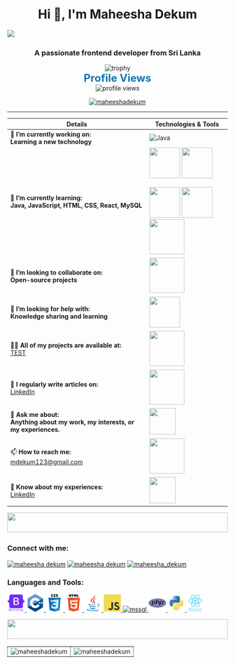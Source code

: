 <h1 align="center">Hi 👋, I'm Maheesha Dekum</h1>

![](https://github.com/halfrost/halfrost/blob/master/icons/header_.png)

<h3 align="center">A passionate frontend developer from Sri Lanka</h3>

<!-- Stylish Trophy Profile View Counter -->
<p align="center">
  <img src="https://img.icons8.com/ios/452/trophy.png" alt="trophy" width="80" height="80"/>
  <br>
  <span style="font-size: 24px; font-weight: bold; color: #0e75b6;">Profile Views</span>
  <br>
  <img src="https://komarev.com/ghpvc/?username=maheeshadekum&label=Profile%20views&color=0e75b6&style=flat" alt="profile views" />
</p>



<p align="center"> <a href="https://github.com/ryo-ma/github-profile-trophy"><img src="https://github-profile-trophy.vercel.app/?username=maheeshadekum" alt="maheeshadekum" /></a> </p>

---

| **Details** | **Technologies & Tools** |
|-------------|--------------------------|
| 🔭 **I’m currently working on:** <br> **Learning a new technology** | ![Java](https://techstack-generator.vercel.app/java-icon.svg) |
| 🌱 **I’m currently learning:** <br> **Java, JavaScript, HTML, CSS, React, MySQL** | <img src="https://techstack-generator.vercel.app/java-icon.svg" width="70" height="70"/> <img src="https://techstack-generator.vercel.app/js-icon.svg" width="70" height="70"/> <br><br> <img src="https://techstack-generator.vercel.app/react-icon.svg" width="70" height="70"/> <img src="https://img.icons8.com/color/48/000000/css3.png" width="70" height="70"/>  <img src="https://img.icons8.com/ios-filled/50/000000/mysql-logo.png" width="80" height="80"/> |
| 👯 **I’m looking to collaborate on:** <br> **Open-source projects** |<img src="https://techstack-generator.vercel.app/github-icon.svg" width="80" height="80"/>|
| 🤝 **I’m looking for help with:** <br> **Knowledge sharing and learning** |<img src="https://techstack-generator.vercel.app/aws-icon.svg" width="70" height="70"/>|
| 👨‍💻 **All of my projects are available at:** <br> [TEST](TEST) | <img src="https://techstack-generator.vercel.app/github-icon.svg" width="80" height="80"/> |
| 📝 **I regularly write articles on:** <br> [LinkedIn](https://www.linkedin.com/in/maheesha-dekum-553312261/) | <img src = "https://techstack-generator.vercel.app/prettier-icon.svg"  width="80" height="80"/>|
| 💬 **Ask me about:** <br> **Anything about my work, my interests, or my experiences.** |<img src="https://img.icons8.com/?size=100&id=5206&format=png&color=000000" width="60" height="60"/>|
| 📫 **How to reach me:** <br> [mdekum123@gmail.com](mailto:mdekum123@gmail.com) | <img src="https://img.icons8.com/?size=100&id=P7UIlhbpWzZm&format=png&color=000000" width="80" height="80"/> |
| 📄 **Know about my experiences:** <br> [LinkedIn](https://www.linkedin.com/in/maheesha-dekum-553312261/) | <img src = "https://img.icons8.com/?size=100&id=13930&format=png&color=000000"  width="60" height="60"/>|

<img src="https://i.imgur.com/dBaSKWF.gif" height="45" width="100%">

<h3 align="left">Connect with me:</h3>
<p align="left">
<a href="https://linkedin.com/in/maheesha dekum" target="blank"><img align="center" src="https://raw.githubusercontent.com/rahuldkjain/github-profile-readme-generator/master/src/images/icons/Social/linked-in-alt.svg" alt="maheesha dekum" height="30" width="40" /></a>
<a href="https://fb.com/maheesha dekum" target="blank"><img align="center" src="https://raw.githubusercontent.com/rahuldkjain/github-profile-readme-generator/master/src/images/icons/Social/facebook.svg" alt="maheesha dekum" height="30" width="40" /></a>
<a href="https://instagram.com/maheesha_dekum" target="blank"><img align="center" src="https://raw.githubusercontent.com/rahuldkjain/github-profile-readme-generator/master/src/images/icons/Social/instagram.svg" alt="maheesha_dekum" height="30" width="40" /></a>
</p>

<h3 align="left">Languages and Tools:</h3>
<p align="left"> <a href="https://getbootstrap.com" target="_blank" rel="noreferrer"> <img src="https://raw.githubusercontent.com/devicons/devicon/master/icons/bootstrap/bootstrap-plain-wordmark.svg" alt="bootstrap" width="40" height="40"/> </a> <a href="https://www.w3schools.com/cpp/" target="_blank" rel="noreferrer"> <img src="https://raw.githubusercontent.com/devicons/devicon/master/icons/cplusplus/cplusplus-original.svg" alt="cplusplus" width="40" height="40"/> </a> <a href="https://www.w3schools.com/css/" target="_blank" rel="noreferrer"> <img src="https://raw.githubusercontent.com/devicons/devicon/master/icons/css3/css3-original-wordmark.svg" alt="css3" width="40" height="40"/> </a> <a href="https://www.w3.org/html/" target="_blank" rel="noreferrer"> <img src="https://raw.githubusercontent.com/devicons/devicon/master/icons/html5/html5-original-wordmark.svg" alt="html5" width="40" height="40"/> </a> <a href="https://www.java.com" target="_blank" rel="noreferrer"> <img src="https://raw.githubusercontent.com/devicons/devicon/master/icons/java/java-original.svg" alt="java" width="40" height="40"/> </a> <a href="https://developer.mozilla.org/en-US/docs/Web/JavaScript" target="_blank" rel="noreferrer"> <img src="https://raw.githubusercontent.com/devicons/devicon/master/icons/javascript/javascript-original.svg" alt="javascript" width="40" height="40"/> </a> <a href="https://www.microsoft.com/en-us/sql-server" target="_blank" rel="noreferrer"> <img src="https://www.svgrepo.com/show/303229/microsoft-sql-server-logo.svg" alt="mssql" width="40" height="40"/> </a> <a href="https://www.php.net" target="_blank" rel="noreferrer"> <img src="https://raw.githubusercontent.com/devicons/devicon/master/icons/php/php-original.svg" alt="php" width="40" height="40"/> </a> <a href="https://www.python.org" target="_blank" rel="noreferrer"> <img src="https://raw.githubusercontent.com/devicons/devicon/master/icons/python/python-original.svg" alt="python" width="40" height="40"/> </a> <a href="https://reactjs.org/" target="_blank" rel="noreferrer"> <img src="https://raw.githubusercontent.com/devicons/devicon/master/icons/react/react-original-wordmark.svg" alt="react" width="40" height="40"/> </a> </p>

<img src="https://i.imgur.com/dBaSKWF.gif" height="45" width="100%">


<table style="border: none; width: 100%;">
  <tr>
    <td style="border: 1px dotted black; text-align: left; vertical-align: middle;">
      <img src="https://github-readme-stats.vercel.app/api?username=maheeshadekum&show_icons=true&locale=en" alt="maheeshadekum" height="175px"/>
    </td>
    <td style="border: 1px dotted black; text-align: left; vertical-align: middle;">
      <img src="https://github-readme-streak-stats.herokuapp.com/?user=maheeshadekum&" alt="maheeshadekum" height="175px"/>
    </td>
  </tr>
</table>





